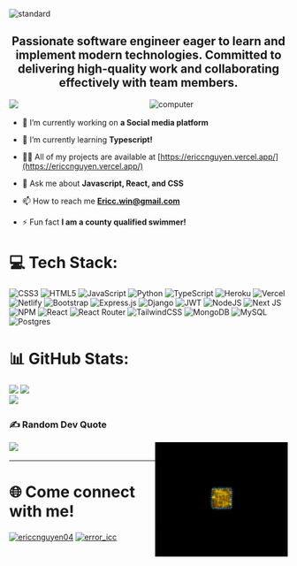 ![standard](./standard.gif)

<h2 align="center">Passionate software engineer eager to learn and implement modern technologies. Committed to delivering high-quality work and collaborating effectively with team members.</h2>

<img align="right" alt="computer" width="250" src="https://gifdb.com/images/file/coding-animated-laptop-flow-stream-ja04010rm5o68zfk.gif"/>

[![](https://visitcount.itsvg.in/api?id=ericcnguyen04&icon=1&color=1)](https://visitcount.itsvg.in)

- 🔭 I’m currently working on **a Social media platform**

- 🌱 I’m currently learning **Typescript!**

- 👨‍💻 All of my projects are available at [https://ericcnguyen.vercel.app/](https://ericcnguyen.vercel.app/)

- 💬 Ask me about **Javascript, React, and CSS**

- 📫 How to reach me **Ericc.win@gmail.com**

- ⚡ Fun fact **I am a county qualified swimmer!**

# 💻 Tech Stack:
![CSS3](https://img.shields.io/badge/css3-%231572B6.svg?style=flat&logo=css3&logoColor=white) ![HTML5](https://img.shields.io/badge/html5-%23E34F26.svg?style=flat&logo=html5&logoColor=white) ![JavaScript](https://img.shields.io/badge/javascript-%23323330.svg?style=flat&logo=javascript&logoColor=%23F7DF1E) ![Python](https://img.shields.io/badge/python-3670A0?style=flat&logo=python&logoColor=ffdd54) ![TypeScript](https://img.shields.io/badge/typescript-%23007ACC.svg?style=flat&logo=typescript&logoColor=white) ![Heroku](https://img.shields.io/badge/heroku-%23430098.svg?style=flat&logo=heroku&logoColor=white) ![Vercel](https://img.shields.io/badge/vercel-%23000000.svg?style=flat&logo=vercel&logoColor=white) ![Netlify](https://img.shields.io/badge/netlify-%23000000.svg?style=flat&logo=netlify&logoColor=#00C7B7) ![Bootstrap](https://img.shields.io/badge/bootstrap-%23563D7C.svg?style=flat&logo=bootstrap&logoColor=white) ![Express.js](https://img.shields.io/badge/express.js-%23404d59.svg?style=flat&logo=express&logoColor=%2361DAFB) ![Django](https://img.shields.io/badge/django-%23092E20.svg?style=flat&logo=django&logoColor=white) ![JWT](https://img.shields.io/badge/JWT-black?style=flat&logo=JSON%20web%20tokens) ![NodeJS](https://img.shields.io/badge/node.js-6DA55F?style=flat&logo=node.js&logoColor=white) ![Next JS](https://img.shields.io/badge/Next-black?style=flat&logo=next.js&logoColor=white) ![NPM](https://img.shields.io/badge/NPM-%23000000.svg?style=flat&logo=npm&logoColor=white) ![React](https://img.shields.io/badge/react-%2320232a.svg?style=flat&logo=react&logoColor=%2361DAFB) ![React Router](https://img.shields.io/badge/React_Router-CA4245?style=flat&logo=react-router&logoColor=white) ![TailwindCSS](https://img.shields.io/badge/tailwindcss-%2338B2AC.svg?style=flat&logo=tailwind-css&logoColor=white) ![MongoDB](https://img.shields.io/badge/MongoDB-%234ea94b.svg?style=flat&logo=mongodb&logoColor=white) ![MySQL](https://img.shields.io/badge/mysql-%2300f.svg?style=flat&logo=mysql&logoColor=white) ![Postgres](https://img.shields.io/badge/postgres-%23316192.svg?style=flat&logo=postgresql&logoColor=white)


# 📊 GitHub Stats:

![](https://github-readme-stats.vercel.app/api?username=ericcnguyen04&theme=tokyonight&hide_border=false&include_all_commits=false&count_private=false)
![](https://github-readme-streak-stats.herokuapp.com/?user=ericcnguyen04&theme=tokyonight&hide_border=false)<br/>
![](https://github-readme-stats.vercel.app/api/top-langs/?username=ericcnguyen04&theme=tokyonight&hide_border=false&include_all_commits=false&count_private=false&layout=compact)


### ✍️ Random Dev Quote
<img align="right" alt="computer" width="240" src="./standard cpu.gif"/>

![](https://quotes-github-readme.vercel.app/api?type=horizontal&theme=radical)

-------------------
# 🌐 Come connect with me!
<p align="left">
<a href="https://linkedin.com/in/ericcnguyen04" target="blank"><img align="center" src="https://raw.githubusercontent.com/rahuldkjain/github-profile-readme-generator/master/src/images/icons/Social/linked-in-alt.svg" alt="ericcnguyen04" height="30" width="40" /></a>
<a href="https://instagram.com/error_icc" target="blank"><img align="center" src="https://raw.githubusercontent.com/rahuldkjain/github-profile-readme-generator/master/src/images/icons/Social/instagram.svg" alt="error_icc" height="30" width="40" /></a>
</p>


